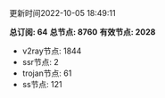 更新时间2022-10-05 18:49:11

**总订阅: 64**
**总节点: 8760**
**有效节点: 2028**
- v2ray节点: 1844
- ssr节点: 2
- trojan节点: 61
- ss节点: 121
